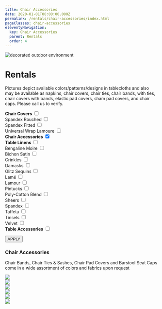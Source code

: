 ```yaml
---
title: Chair Accessories
date: 2020-01-01T00:00:00.000Z
permalink: /rentals/chair-accessories/index.html
pageClasses: chair-accessories
eleventyNavigation:
  key: Chair Accessories
  parent: Rentals
  order: 4
---
```


<img class="photo fullwidth hero" src="/static/img/section-header-decoration-desktop-003366.png" alt="decorated outdoor environment">

# Rentals

Pictures depict available colors/patterns/designs in tablecloths and also may be available as napkins, chair covers, chair ties, chair bands, with ties, chair covers with bands, elastic pad covers, sham pad covers, and chair caps. Please call us to verify.

<div class="rental-info">
	<div class="side-filter">
		<form id="rent-options">	
			<!--Chair Covers  -->
				<label for="chair-covers-rent"><b>Chair Covers</b></label>
				<input type="checkbox" id="chair-covers-rent" class="parent" value="chair-covers"><br>
					<label for="spandex-rouched" class="chair-indent">Spandex Rouched</label>
					<input type="checkbox" id="spandex-rouched" class="cc-rent" value="rent-spandex-rouched"><br>
					<label for="spandex-fitted" class="chair-indent">Spandex Fitted</label>
					<input type="checkbox" id="spandex-fitted" class="cc-rent" value="rent-spandex-fitted"><br>
					<label for="universal-wrap-lamoure" class="chair-indent">Universal Wrap Lamoure</label>
					<input type="checkbox" id="universal-wrap-lamoure" class="cc-rent" value="rent-universal-wrap"><br>
			<!-- Chair Accessories -->
				<label for="chair-accessories-rent"><b>Chair Accessories</b></label>
				<input type="checkbox" id="chair-accessories-rent" value="rent-chair-accessories" checked="checked"><br>
			<!--Table Linens  -->
				<label for="table-linens-rent"><b>Table Linens</b></label>
				<input type="checkbox" id="table-linens-rent" class="parent" value="table-linens"><br>
					<label for="bengaline-moire" class="table-indent">Bengaline Moire</label>
					<input type="checkbox" id="bengaline-moire" class="tl-rent" value="rent-bengaline-moire"><br>
					<label for="bichon-satin" class="table-indent">Bichon Satin</label>
					<input type="checkbox" id="bichon-satin" class="tl-rent" value="rent-bichon-satin"><br>
					<label for="crinkles" class="table-indent">Crinkles</label>
					<input type="checkbox" id="crinkles" class="tl-rent" value="rent-crinkles"><br>
					<label for="damasks" class="table-indent">Damasks</label>
					<input type="checkbox" id="damasks" class="tl-rent" value="rent-damasks"><br>
					<label for="glitz-sequins" class="table-indent">Glitz Sequins</label>
					<input type="checkbox" id="glitz-sequins" class="tl-rent" value="rent-glitz-sequins"><br>
					<label for="lame" class="table-indent">Lam&eacute;</label>
					<input type="checkbox" id="lame" class="tl-rent" value="rent-lame"><br>
					<label for="lamour" class="table-indent">Lamour</label>
					<input type="checkbox" id="lamour" class="tl-rent" value="rent-lamour"><br>
					<label for="pintucks"class="table-indent">Pintucks</label>
					<input type="checkbox" id="pintucks" class="tl-rent" value="rent-pintucks"><br>
					<label for="poly-cotton-blend"class="table-indent">Poly-Cotton Blend</label>
					<input type="checkbox" id="poly-cotton-blend" class="tl-rent" value="rent-poly-cotton-blend"><br>
					<label for="sheers"class="table-indent">Sheers</label>
					<input type="checkbox" id="sheers" class="tl-rent" value="rent-sheers"><br>
					<label for="spandex"class="table-indent">Spandex</label>
					<input type="checkbox" id="spandex" class="tl-rent" value="rent-spandex"><br>
					<label for="taffeta"class="table-indent">Taffeta</label>
					<input type="checkbox" id="taffeta" class="tl-rent" value="rent-taffeta"><br>
					<label for="tinsels"class="table-indent">Tinsels</label>
					<input type="checkbox" id="tinsels" class="tl-rent" value="rent-tinsels"><br>
					<label for="velvet"class="table-indent">Velvet</label>
					<input type="checkbox" id="velvet" class="tl-rent" value="rent-velvet"><br>
			<!-- Table Accessories -->
				<label for="table-accessories-rent"><b>Table Accessories</b></label>
				<input type="checkbox" id="table-accessories-rent" value="rent-table-accessories"><br>
		</form>
		<button id="rent-submit" form="rent-options" type="button">APPLY</button>
	</div>
<!-- <div id="tinsel-toggle" style="display:none"> tinsel</div>
<div id="velvet-toggle">velvet</div> -->
	<div class="rent-display">
		<div hidden id="chair-covers">
			<h3>Chair Covers</h3>
			<p>Assorted texture and colors.</p>
		</div>
			<div hidden id="rent-spandex-rouched">
				<h3>Spandex Rouched</h3>
				<section class="rent-container" markdown="1">
					<div>
						<img src="/static/img/chair-covers/01-Spandex-Rouched/Spandex-Rouched-Black-Cover.jpg">
					</div>
					<div>
						<img src="/static/img/chair-covers/01-Spandex-Rouched/Spandex-Rouched-Ivory-Cover.jpg">
					</div>
					<div>
						<img src="/static/img/chair-covers/01-Spandex-Rouched/Spandex-Rouched-Navy-Cover.jpg">
					</div>
					<div>
						<img src="/static/img/chair-covers/01-Spandex-Rouched/Spandex-Rouched-Plum-Cover.jpg">
					</div>
					<div>
						<img src="/static/img/chair-covers/01-Spandex-Rouched/Spandex-Rouched-Red-Cover.jpg">
					</div>
					<div>
						<img src="/static/img/chair-covers/01-Spandex-Rouched/Spandex-Rouched-Silver-Cover.jpg">
					</div>
					<div>
						<img src="/static/img/chair-covers/01-Spandex-Rouched/Spandex-Rouched-White-Cover.jpg">
					</div>
				</section>
			</div>
			<div hidden id="rent-spandex-fitted">
				<h3>Spandex Fitted</h3>
				<section class="rent-container" markdown="1">
					<div>
						<img src="/static/img/chair-covers/02-Spandex-Fitted/Spandex-Fitted-Black-Chair-Cover.jpg">
					</div>
					<div>
						<img src="/static/img/chair-covers/02-Spandex-Fitted/Spandex-Fitted-Chocolate-Chair-Cover.jpg">
					</div>
					<div>
						<img src="/static/img/chair-covers/02-Spandex-Fitted/Spandex-Fitted-Ivory-Chair-Cover.jpg">
					</div>
					<div>
						<img src="/static/img/chair-covers/02-Spandex-Fitted/Spandex-Fitted-Navy-Blue-Cover.jpg">
					</div>
					<div>
						<img src="/static/img/chair-covers/02-Spandex-Fitted/Spandex-Fitted-Royal-Blue-Chair-Cover.jpg">
					</div>
					<div>
						<img src="/static/img/chair-covers/02-Spandex-Fitted/Spandex-Fitted-Silver-Lame-Cover.jpg">
					</div>
					<div>
						<img src="/static/img/chair-covers/02-Spandex-Fitted/Spandex-Fitted-White-Chair-Cover.jpg">
					</div>
				</section>
			</div>
			<div hidden id="rent-universal-wrap">
				<h3>Universal Wrap Lamoure</h3>
				<section class="rent-container" markdown="1">
					<div>
						<img src="/static/img/chair-covers/03-Universal-Wrap-Lamoure/Universal-Gold-Satin-Chair-Wrap.jpg">
					</div>
					<div>
						<img src="/static/img/chair-covers/03-Universal-Wrap-Lamoure/Universal-Ivory-Satin-Chair-Wrap.jpg">
					</div>
					<div>
						<img src="/static/img/chair-covers/03-Universal-Wrap-Lamoure/Universal-White-Satin-Chair-Wrap.jpg">
					</div>
				</section>
			</div>
			<div id="rent-chair-accessories">
				<h3>Chair Accessories</h3>
				<p>Chair Bands, Chair Ties & Sashes, Chair Pad Covers and Barstool Seat Caps come in a wide assortment of colors and fabrics upon request</p>
				<section class="rent-container" markdown="1">
					<div>
						<img src="/static/img/chair-accessories/01-chair-accessories.jpg">
					</div>
					<div>
						<img src="/static/img/chair-accessories/02-chair-accessories.jpg">
					</div>
					<div>
						<img src="/static/img/chair-accessories/03-chair-accessories.jpg">
					</div>
					<div>
						<img src="/static/img/chair-accessories/04-chair-accessories.jpg">
					</div>
					<div>
						<img src="/static/img/chair-accessories/05-chair-accessories.jpg">
					</div>
					<div>
						<img src="/static/img/chair-accessories/06-chair-accessories.jpg">
					</div>
				</section>
			</div>
		<div hidden id="table-linens">
			<h3>Table Linens</h3>
			<p>Pictures depict available colors/patterns/designs in tablecloths and also may be available as napkins, chair covers, and ties. Please call us to verify.</p>
			<p>ROUND: 30"*, 48"* , 60"*, 72"*, 90”, 108”, 120”, 132”</p>
			<p>SQUARE: 72", 90”</p>
			<p>BANQUET: 60"x120", 90x132”, 90x156”, 6'*, 8'*</p>
			<p>TABLE AND STAGE SKIRTING: 14’, 21'</p>
			<p>HIBOY TABLE: 30"*, 42"*</p>
			<p>* Denotes Sizes For SPANDEX Only</p>
		</div>
			<div hidden id="rent-bengaline-moire">
				<h3>Bengaline Moire</h3>
				<section class="rent-container" markdown="1">
					<div>
						<img src="/static/img/table-linens/01-Bengaline-Moire/bengalinemoire-apple-crop.jpg">
					</div>
					<div>
						<img src="/static/img/table-linens/01-Bengaline-Moire/bengalinemoire-black-crop.jpg">
					</div>
					<div>
						<img src="/static/img/table-linens/01-Bengaline-Moire/bengalinemoire-burntorange-crop.jpg">
					</div>
					<div>
						<img src="/static/img/table-linens/01-Bengaline-Moire/bengalinemoire-beige-crop.jpg">
					</div>
					<div>
						<img src="/static/img/table-linens/01-Bengaline-Moire/bengalinemoire-cornsilk-crop.jpg">
					</div>
					<div>
						<img src="/static/img/table-linens/01-Bengaline-Moire/bengalinemoire-gunmetal-crop.jpg">
					</div>
				</section>
			</div>
			<div hidden id="rent-bichon-satin">
				<h3>Bichon Satin</h3>
				<section class="rent-container" markdown="1">
					<div>
						<img src="/static/img/table-linens/03-Bichon-Satin/Charcoal_Bichon.jpg">
					</div>
					<div>
						<img src="/static/img/table-linens/03-Bichon-Satin/Cinnamon_Bichon.jpg">
					</div>
					<div>
						<img src="/static/img/table-linens/03-Bichon-Satin/Dark_Lime_Bichon.jpg">
					</div>
				</section>
			</div>
			<div hidden id="rent-crinkles">
				<h3>Crinkles</h3>
				<section class="rent-container" markdown="1">
					<div>
						<img src="/static/img/table-linens/02-Crinkles/crushedsatin-black-crop.jpg">
					</div>
					<div>
						<img src="/static/img/table-linens/02-Crinkles/crushedsatin-burgundy-crop.jpg">
					</div>
					<div>
						<img src="/static/img/table-linens/02-Crinkles/crushedsatin-champagnegold-crop.jpg">
					</div>
					<div>
						<img src="/static/img/table-linens/02-Crinkles/crushedsatin-charcoal-crop.jpg">
					</div>
					<div>
						<img src="/static/img/table-linens/02-Crinkles/crushedsatin-copper-crop.jpg">
					</div>
					<div>
						<img src="/static/img/table-linens/02-Crinkles/crushedsatin-ivory-crop.jpg">
					</div>
					<div>
						<img src="/static/img/table-linens/02-Crinkles/crushedsatin-lime-crop.jpg">
					</div>
					<div>
						<img src="/static/img/table-linens/02-Crinkles/crushedsatin-navy-crop.jpg">
					</div>
					<div>
						<img src="/static/img/table-linens/02-Crinkles/crushedsatin-orange-crop.jpg">
					</div>
					<div>
						<img src="/static/img/table-linens/02-Crinkles/crushedsatin-purple-crop.jpg">
					</div>
					<div>
						<img src="/static/img/table-linens/02-Crinkles/crushedsatin-red-crop.jpg">
					</div>
					<div>
						<img src="/static/img/table-linens/02-Crinkles/crushedsatin-royal-crop.jpg">
					</div>
					<div>
						<img src="/static/img/table-linens/02-Crinkles/crushedsatin-silver-crop.jpg">
					</div>
					<div>
						<img src="/static/img/table-linens/02-Crinkles/crushedsatin-teal-crop.jpg">
					</div>
					<div>
						<img src="/static/img/table-linens/02-Crinkles/crushedsatin-white-crop.jpg">
					</div>
				</section>
			</div>
			<div hidden id="rent-damasks">
				<h3>Damasks</h3>
				<section class="rent-container" markdown="1">
					<div>
						<img src="/static/img/table-linens/04-Damasks/black-and-white-flock.png">
					</div>
					<div>
						<img src="/static/img/table-linens/04-Damasks/black-ivory-braid.jpg">
					</div>
					<div>
						<img src="/static/img/table-linens/04-Damasks/black-orleans-damask.jpg">
					</div>
					<div>
						<img src="/static/img/table-linens/16.2-Floral-Tinsel/CORNFLOWER-AND-CHOCOLATE-crop.jpg">
					</div>
					<div>
						<img src="/static/img/table-linens/04-Damasks/federal-reserve-blue.jpg">
					</div>
					<div>
						<img src="/static/img/table-linens/04-Damasks/fleur-de-lis-damask.png">
					</div>
					<div>
						<img src="/static/img/table-linens/04-Damasks/gold-traditional.jpg">
					</div>
					<div>
						<img src="/static/img/table-linens/04-Damasks/ivory-chopin.jpg">
					</div>
					<div>
						<img src="/static/img/table-linens/04-Damasks/ivory-madrid.jpg">
					</div>
					<div>
						<img src="/static/img/table-linens/04-Damasks/ivory-marquis.png">
					</div>
					<div>
						<img src="/static/img/table-linens/04-Damasks/latte.jpg">
					</div>
					<div>
						<img src="/static/img/table-linens/04-Damasks/mocha-fleur-de-lis.jpg">
					</div>
					<div>
						<img src="/static/img/table-linens/04-Damasks/damask.jpg">
					</div>
				</section>
			</div>
			<div hidden id="rent-glitz-sequins">
				<h3>Glitz Sequins</h3>
				<section class="rent-container" markdown="1">
					<div>
						<img src="/static/img/table-linens/06-Sequins/payette-antiquegold-crop.jpg">
					</div>
					<div>
						<img src="/static/img/table-linens/06-Sequins/BLACK.jpg">
					</div>
					<div>
						<img src="/static/img/table-linens/06-Sequins/FUCHSIA.jpg">
					</div>
					<div>
						<img src="/static/img/table-linens/06-Sequins/GOLD.jpg">
					</div>
					<div>
						<img src="/static/img/table-linens/06-Sequins/MARDI-GRAS.jpg">
					</div>
					<div>
						<img src="/static/img/table-linens/06-Sequins/payette-rosegold-crop.jpg">
					</div>
					<div>
						<img src="/static/img/table-linens/06-Sequins/ROYAL-BLUE.jpg">
					</div>
					<div>
						<img src="/static/img/table-linens/06-Sequins/SILVER.jpg">
					</div>
					<div>
						<img src="/static/img/table-linens/06-Sequins/TURQUOISE.jpg">
					</div>
				</section>
			</div>
			<div hidden id="rent-lame">
				<h3>Lam&eacute;</h3>
				<section class="rent-container" markdown="1">
					<div>
						<img src="/static/img/table-linens/07-Lame/lame-black-crop.jpg">
					</div>
					<div>
						<img src="/static/img/table-linens/07-Lame/lame-emerald-crop.jpg">
					</div>
					<div>
						<img src="/static/img/table-linens/07-Lame/lame-gold-crop.jpg">
					</div>
				</section>
			</div>
			<div hidden id="rent-lamour">
				<h3>Lamour</h3>
				<section class="rent-container" markdown="1">
					<div>
						<img src="/static/img/table-linens/09-Lamour/Lamoure-Black.jpg">
					</div>
					<div>
						<img src="/static/img/table-linens/09-Lamour/lamoure-blackniko.png">
					</div>
					<div>
						<img src="/static/img/table-linens/09-Lamour/lamoure-brownniko.png">
					</div>
					<div>
						<img src="/static/img/table-linens/09-Lamour/Lamoure-Celadon.jpg">
					</div>
					<div>
						<img src="/static/img/table-linens/09-Lamour/Lamoure-Chocolate.jpg">
					</div>
					<div>
						<img src="/static/img/table-linens/09-Lamour/Lamoure-Copper.jpg">
					</div>
					<div>
						<img src="/static/img/table-linens/09-Lamour/Lamoure-Hunter-Green.jpg"">
					</div>
					<div>
						<img src="/static/img/table-linens/09-Lamour/Lamoure-Ivory.jpg">
					</div>
					<div>
						<img src="/static/img/table-linens/09-Lamour/Lamoure-Lime.jpg">
					</div>
					<div>
						<img src="/static/img/table-linens/09-Lamour/Lamoure-Navy.jpg">
					</div>
					<div>
						<img src="/static/img/table-linens/09-Lamour/Lamoure-Oceana.jpg">
					</div>
					<div>
						<img src="/static/img/table-linens/09-Lamour/Lamoure-Purple.jpg">
					</div>
					<div>
						<img src="/static/img/table-linens/09-Lamour/Lamoure-Red.jpg">
					</div>
					<div>
						<img src="/static/img/table-linens/09-Lamour/Lamoure-Taupe.jpg">
					</div>
					<div>
						<img src="/static/img/table-linens/09-Lamour/Lamoure-Teal.jpg">
					</div>
					<div>
						<img src="/static/img/table-linens/09-Lamour/Lamoure-White.jpg">
					</div>
					<div>
						<img src="/static/img/table-linens/08-Lamour-Prints/2016LamourPrint-GatsbyEraAvocado-crop.jpg">
					</div>
					<div>
						<img src="/static/img/table-linens/08-Lamour-Prints/2016LamourPrint-GatsbyEraBlack-crop.jpg">
					</div>
					<div>
						<img src="/static/img/table-linens/08-Lamour-Prints/2016LamourPrint-GatsbyEraRed-crop.jpg">
					</div>
					<div>
						<img src="/static/img/table-linens/08-Lamour-Prints/2016LamourPrint-GatsbyEraTeal-crop.jpg">
					</div>
				</section>
			</div>
			<div hidden id="rent-pintucks">
				<h3>Pintucks</h3>
				<section class="rent-container" markdown="1">
					<div>
						<img src="/static/img/table-linens/10-Pin-Tucks/PINTUCK-TAFFETA-BLACK.jpg">
					</div>
					<div>
						<img src="/static/img/table-linens/10-Pin-Tucks/PINTUCK-TAFFETA-CABERNET.jpg">
					</div>
					<div>
						<img src="/static/img/table-linens/10-Pin-Tucks/PINTUCK-TAFFETA-CHAMPAGNE.jpg">
					</div>
					<div>
						<img src="/static/img/table-linens/10-Pin-Tucks/PINTUCK-TAFFETA-FUCHSIA.jpg">
					</div>
					<div>
						<img src="/static/img/table-linens/10-Pin-Tucks/PINTUCK-TAFFETA-GOLD-edit.jpg">
					</div>
					<div>
						<img src="/static/img/table-linens/10-Pin-Tucks/PINTUCK-TAFFETA-RED-edit.jpg">
					</div>
					<div>
						<img src="/static/img/table-linens/10-Pin-Tucks/PINTUCK-TAFFETA-ROYAL-BLUE.jpg">
					</div>
					<div>
						<img src="/static/img/table-linens/10-Pin-Tucks/PINTUCK-TAFFETA-WHITE.jpg">
					</div>
				</section>
			</div>
			<div hidden id="rent-poly-cotton-blend">
				<h3>Poly-Cotton Blend</h3>
				<section class="rent-container" markdown="1">
					<div>
						<img src="/static/img/table-linens/11-Poly-Cotton-Blend/Classic-Poly-Black.jpg">
					</div>
					<div>
						<img src="/static/img/table-linens/11-Poly-Cotton-Blend/Classic-Poly-Burgundy.jpg">
					</div>
					<div>
						<img src="/static/img/table-linens/11-Poly-Cotton-Blend/Classic-Poly-Burnt-Orange.jpg">
					</div>
					<div>
						<img src="/static/img/table-linens/11-Poly-Cotton-Blend/Classic-Poly-Fuscia.jpg">
					</div>
					<div>
						<img src="/static/img/table-linens/11-Poly-Cotton-Blend/Classic-Poly-Gold.jpg">
					</div>
					<div>
						<img src="/static/img/table-linens/11-Poly-Cotton-Blend/Classic-Poly-Grey.jpg">
					</div>
					<div>
						<img src="/static/img/table-linens/11-Poly-Cotton-Blend/Classic-Poly-Hunter-Green.jpg">
					</div>
					<div>
						<img src="/static/img/table-linens/11-Poly-Cotton-Blend/Classic-Poly-Mocha.jpg">
					</div>
					<div>
						<img src="/static/img/table-linens/11-Poly-Cotton-Blend/Classic-Poly-Navy-Blue.jpg">
					</div>
					<div>
						<img src="/static/img/table-linens/11-Poly-Cotton-Blend/Classic-Poly-Purple.jpg">
					</div>
					<div>
						<img src="/static/img/table-linens/11-Poly-Cotton-Blend/Classic-Poly-Royal.jpg">
					</div>
					<div>
						<img src="/static/img/table-linens/11-Poly-Cotton-Blend/Classic-Poly-True-Red.jpg">
					</div>
					<div>
						<img src="/static/img/table-linens/11-Poly-Cotton-Blend/Classic-Poly-White.jpg">
					</div>
				</section>
			</div>
			<div hidden id="rent-sheers">
				<h3>Sheers</h3>
				<section class="rent-container" markdown="1">
					<div>
						<img src="/static/img/table-linens/13-Sheers/Sheer-Filigree_Gold.jpg">
					</div>
					<div>
						<img src="/static/img/table-linens/12-Sheer-Embroidery-Coins/Sheer_Embroidery_Coins_Gold-crop.jpg">
					</div>
					<div>
						<img src="/static/img/table-linens/13-Sheers/Sheer-White_with_Silver_Pixie_Dust.jpg">
					</div>
				</section>
			</div>
			<div hidden id="rent-spandex">
				<h3>Spandex</h3>
				<section class="rent-container" markdown="1">
					<div>
						<img src="/static/img/table-linens/14-Spandex/spandex-black.png">
					</div>
					<div>
						<img src="/static/img/table-linens/14-Spandex/spandex-royalblue.png">
					</div>
					<div>
						<img src="/static/img/table-linens/14-Spandex/spandex-white.png">
					</div>
				</section>
			</div>
			<div hidden id="rent-taffeta">
				<h3>Taffeta</h3>
				<section class="rent-container" markdown="1">
					<div>
						<img src="/static/img/table-linens/15-Taffeta/taffeta-burntorange-crop.jpg">
					</div>
					<div>
						<img src="/static/img/table-linens/15-Taffeta/taffeta-copper-crop.jpg">
					</div>
					<div>
						<img src="/static/img/table-linens/15-Taffeta/taffeta-garnet-crop.jpg">
					</div>
					<div>
						<img src="/static/img/table-linens/15-Taffeta/taffeta-gold-crop.jpg">
					</div>
					<div>
						<img src="/static/img/table-linens/15-Taffeta/taffeta-mossgreen-crop.jpg">
					</div>
					<div>
						<img src="/static/img/table-linens/15-Taffeta/taffeta-purple-crop.jpg">
					</div>
					<div>
						<img src="/static/img/table-linens/15-Taffeta/taffeta-royal-crop.jpg">
					</div>
					<div>
						<img src="/static/img/table-linens/15-Taffeta/taffeta-silver-crop.jpg">
					</div>
					<div>
						<img src="/static/img/table-linens/15-Taffeta/taffeta-white-crop.jpg">
					</div>
				</section>
			</div>
			<div hidden id="rent-tinsels">
				<h3>Tinsels</h3>
				<section class="rent-container" markdown="1">
					<div>
						<img src="/static/img/table-linens/16-Tinsels-aka-Shag/Black-Metallic-Shag.jpg">
					</div>
					<div>
						<img src="/static/img/table-linens/16.2-Floral-Tinsel/BLIZZARD.jpg">
					</div>
					<div>
						<img src="/static/img/table-linens/16.2-Floral-Tinsel/CELERY.jpg">
					</div>
					<div>
						<img src="/static/img/table-linens/16-Tinsels-aka-Shag/Emerald.jpg">
					</div>
					<div>
						<img src="/static/img/table-linens/16-Tinsels-aka-Shag/Gold.jpg">
					</div>
					<div>
						<img src="/static/img/table-linens/17-Twinkle-Tinsel/twinkletinsel-gold-crop.jpg">
					</div>
					<div>
						<img src="/static/img/table-linens/17-Twinkle-Tinsel/twinkletinsel-lime-crop.jpg">
					</div>
					<div>
						<img src="/static/img/table-linens/16-Tinsels-aka-Shag/Mardi-Gras.jpg">
					</div>
					<div>
						<img src="/static/img/table-linens/16.2-Floral-Tinsel/ONYX.jpg">
					</div>
					<div>
						<img src="/static/img/table-linens/17-Twinkle-Tinsel/twinkletinsel-plum-crop.jpg">
					</div>
					<div>
						<img src="/static/img/table-linens/16-Tinsels-aka-Shag/Purple.jpg">
					</div>
					<div>
						<img src="/static/img/table-linens/16-Tinsels-aka-Shag/Red-Metallic-Shag.jpg">
					</div>
					<div>
						<img src="/static/img/table-linens/16.2-Floral-Tinsel/SUNSET.jpg">
					</div>
				</section>
			</div>
			<div hidden id="rent-velvet">
				<h3>Velvet</h3>
				<section class="rent-container" markdown="1">
					<div>
						<img src="/static/img/table-linens/18-Velvet/velvet-black-crop.jpg">
					</div>
					<div>
						<img src="/static/img/table-linens/18-Velvet/velvet-burgundy-crop.jpg">
					</div>
					<div>
						<img src="/static/img/table-linens/18-Velvet/velvet-gold-crop.jpg">
					</div>
				</section>
			</div>
			<div hidden id="rent-table-accessories">
				<h3>Table Accessories</h3>
				<p>Napkins, Napkin Rings, Table Runners, Charger Plates</p>
				<section class="rent-container" markdown="1">
					<div>
						<img src="/static/img/table-accessories/01-table-accessories.jpg">
					</div>
					<div>
						<img src="/static/img/table-accessories/02-table-accessories.jpg">
					</div>
					<div>
						<img src="/static/img/table-accessories/03-table-accessories.jpg">
					</div>
					<div>
						<img src="/static/img/table-accessories/04-table-accessories.jpg">
					</div>
					<div>
						<img src="/static/img/table-accessories/05-table-accessories.jpg">
					</div>
					<div>
						<img src="/static/img/table-accessories/06-table-accessories.jpg">
					</div>
					<div>
						<img src="/static/img/table-accessories/07-table-accessories.jpg">
					</div>
					<div>
						<img src="/static/img/table-accessories/08-table-accessories.jpg">
					</div>
				</section>
			</div>
	</div>
</div>